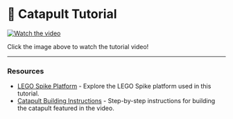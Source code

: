 # 🏹 Catapult Tutorial

[![Watch the video](https://img.youtube.com/vi/GWoH7GtGccU/0.jpg)](https://www.youtube.com/watch?v=GWoH7GtGccU)

Click the image above to watch the tutorial video!

---

### Resources

- [LEGO Spike Platform](https://spike.legoeducation.com/) - Explore the LEGO Spike platform used in this tutorial.
- [Catapult Building Instructions](https://blog.naver.com/subeen40/223234159558) - Step-by-step instructions for building the catapult featured in the video.
